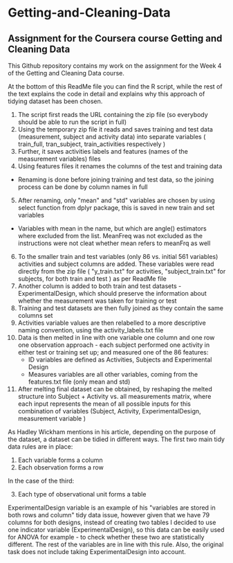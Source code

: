# Getting-and-Cleaning-Data
## Assignment for the Coursera course Getting and Cleaning Data

This Github repository contains my work on the assignment for the Week 4 of the Getting and Cleaning Data course.

At the bottom of this ReadMe file you can find the R script, while the rest of the text explains the code in detail and explains why this approach of tidying dataset has been chosen.

1.	The script first reads the URL containing the zip file (so everybody should be able to run the script in full)
2.	Using the temporary zip file it reads and saves training and test data (measurement, subject and activity data) into separate variables ( train_full, tran_subject, train_activities respectively )
3.	Further, it saves activities labels and features (names of the measurement variables) files
4.	Using features files it renames the columns of the test and training data
   *	Renaming is done before joining training and test data, so the joining process can be done by column names in full
5.	After renaming, only "mean" and "std" variables are chosen by using select function from dplyr package, this is saved in new train and set variables
   * Variables with mean in the name, but which are angle() estimators where excluded from the list. MeanFreq was not excluded as the instructions were not cleat whether mean refers to meanFrq as well
6.	To the smaller train and test variables (only 86 vs. initial 561 variables) activities and subject columns are added. These variables were read directly from the zip file ( "y_train.txt" for activities, "subject_train.txt" for subjects, for both train and test ) as per ReadMe file
7.	Another column is added to both train and test datasets - ExperimentalDesign, which should preserve the information about whether the measurement was taken for training or test
8.	Training and test datasets are then fully joined as they contain the same columns set
9.	Activities variable values are then relabelled to a more descriptive naming convention, using the activity_labels.txt file
10.	Data is then melted in line with one variable one column and one row one observation approach - each subject performed one activity in either test or training set up; and measured one of the 86 features:
    *	ID variables are defined as Activities, Subjects and Experimental Design
    *	Measures variables are all other variables, coming from the features.txt file (only mean and std)
11.	After melting final dataset can be obtained, by reshaping the melted structure into Subject + Activity vs. all measurements matrix, where each input represents the mean of all possible inputs for this combination of variables (Subject, Activity, ExperimentalDesign, measurement variable )

As Hadley Wickham mentions in his article, depending on the purpose of the dataset, a dataset can be tidied in different ways.
The first two main tidy data rules are in place:

1.   Each variable forms a column
2.   Each observation forms a row

In the case of the third:

3.   Each type of observational unit forms a table

ExperimentalDesign variable is an example of his "variables are stored in both rows and column" tidy data issue, however given that we have 79 columns for both designs, instead of creating two tables I decided to use one indicator variable (ExperimentalDesign), so this data can be easily used for ANOVA for example - to check whether these two are statistically different. The rest of the variables are in line with this rule. Also, the original task does not include taking ExperimentalDesign into account.
